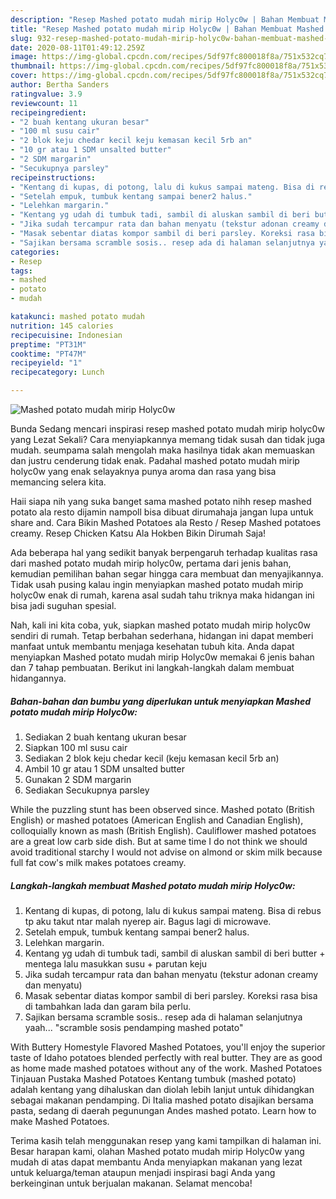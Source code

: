 ```yaml
---
description: "Resep Mashed potato mudah mirip Holyc0w | Bahan Membuat Mashed potato mudah mirip Holyc0w Yang Bisa Manjain Lidah"
title: "Resep Mashed potato mudah mirip Holyc0w | Bahan Membuat Mashed potato mudah mirip Holyc0w Yang Bisa Manjain Lidah"
slug: 932-resep-mashed-potato-mudah-mirip-holyc0w-bahan-membuat-mashed-potato-mudah-mirip-holyc0w-yang-bisa-manjain-lidah
date: 2020-08-11T01:49:12.259Z
image: https://img-global.cpcdn.com/recipes/5df97fc800018f8a/751x532cq70/mashed-potato-mudah-mirip-holyc0w-foto-resep-utama.jpg
thumbnail: https://img-global.cpcdn.com/recipes/5df97fc800018f8a/751x532cq70/mashed-potato-mudah-mirip-holyc0w-foto-resep-utama.jpg
cover: https://img-global.cpcdn.com/recipes/5df97fc800018f8a/751x532cq70/mashed-potato-mudah-mirip-holyc0w-foto-resep-utama.jpg
author: Bertha Sanders
ratingvalue: 3.9
reviewcount: 11
recipeingredient:
- "2 buah kentang ukuran besar"
- "100 ml susu cair"
- "2 blok keju chedar kecil keju kemasan kecil 5rb an"
- "10 gr atau 1 SDM unsalted butter"
- "2 SDM margarin"
- "Secukupnya parsley"
recipeinstructions:
- "Kentang di kupas, di potong, lalu di kukus sampai mateng. Bisa di rebus tp aku takut ntar malah nyerep air. Bagus lagi di microwave."
- "Setelah empuk, tumbuk kentang sampai bener2 halus."
- "Lelehkan margarin."
- "Kentang yg udah di tumbuk tadi, sambil di aluskan sambil di beri butter + mentega lalu masukkan susu + parutan keju"
- "Jika sudah tercampur rata dan bahan menyatu (tekstur adonan creamy dan menyatu)"
- "Masak sebentar diatas kompor sambil di beri parsley. Koreksi rasa bisa di tambahkan lada dan garam bila perlu."
- "Sajikan bersama scramble sosis.. resep ada di halaman selanjutnya yaah... &#34;scramble sosis pendamping mashed potato&#34;"
categories:
- Resep
tags:
- mashed
- potato
- mudah

katakunci: mashed potato mudah 
nutrition: 145 calories
recipecuisine: Indonesian
preptime: "PT31M"
cooktime: "PT47M"
recipeyield: "1"
recipecategory: Lunch

---
```



![Mashed potato mudah mirip Holyc0w](https://img-global.cpcdn.com/recipes/5df97fc800018f8a/751x532cq70/mashed-potato-mudah-mirip-holyc0w-foto-resep-utama.jpg)

Bunda Sedang mencari inspirasi resep mashed potato mudah mirip holyc0w yang Lezat Sekali? Cara menyiapkannya memang tidak susah dan tidak juga mudah. seumpama salah mengolah maka hasilnya tidak akan memuaskan dan justru cenderung tidak enak. Padahal mashed potato mudah mirip holyc0w yang enak selayaknya punya aroma dan rasa yang bisa memancing selera kita.

Haii siapa nih yang suka banget sama mashed potato nihh resep mashed potato ala resto dijamin nampoll bisa dibuat dirumahaja jangan lupa untuk share and. Cara Bikin Mashed Potatoes ala Resto / Resep Mashed potatoes creamy. Resep Chicken Katsu Ala Hokben Bikin Dirumah Saja!

Ada beberapa hal yang sedikit banyak berpengaruh terhadap kualitas rasa dari mashed potato mudah mirip holyc0w, pertama dari jenis bahan, kemudian pemilihan bahan segar hingga cara membuat dan menyajikannya. Tidak usah pusing kalau ingin menyiapkan mashed potato mudah mirip holyc0w enak di rumah, karena asal sudah tahu triknya maka hidangan ini bisa jadi suguhan spesial.


Nah, kali ini kita coba, yuk, siapkan mashed potato mudah mirip holyc0w sendiri di rumah. Tetap berbahan sederhana, hidangan ini dapat memberi manfaat untuk membantu menjaga kesehatan tubuh kita. Anda dapat menyiapkan Mashed potato mudah mirip Holyc0w memakai 6 jenis bahan dan 7 tahap pembuatan. Berikut ini langkah-langkah dalam membuat hidangannya.

<!--inarticleads1-->

##### Bahan-bahan dan bumbu yang diperlukan untuk menyiapkan Mashed potato mudah mirip Holyc0w:

1. Sediakan 2 buah kentang ukuran besar
1. Siapkan 100 ml susu cair
1. Sediakan 2 blok keju chedar kecil (keju kemasan kecil 5rb an)
1. Ambil 10 gr atau 1 SDM unsalted butter
1. Gunakan 2 SDM margarin
1. Sediakan Secukupnya parsley


While the puzzling stunt has been observed since. Mashed potato (British English) or mashed potatoes (American English and Canadian English), colloquially known as mash (British English). Cauliflower mashed potatoes are a great low carb side dish. But at same time I do not think we should avoid traditional starchy I would not advise on almond or skim milk because full fat cow&#39;s milk makes potatoes creamy. 

<!--inarticleads2-->

##### Langkah-langkah membuat Mashed potato mudah mirip Holyc0w:

1. Kentang di kupas, di potong, lalu di kukus sampai mateng. Bisa di rebus tp aku takut ntar malah nyerep air. Bagus lagi di microwave.
1. Setelah empuk, tumbuk kentang sampai bener2 halus.
1. Lelehkan margarin.
1. Kentang yg udah di tumbuk tadi, sambil di aluskan sambil di beri butter + mentega lalu masukkan susu + parutan keju
1. Jika sudah tercampur rata dan bahan menyatu (tekstur adonan creamy dan menyatu)
1. Masak sebentar diatas kompor sambil di beri parsley. Koreksi rasa bisa di tambahkan lada dan garam bila perlu.
1. Sajikan bersama scramble sosis.. resep ada di halaman selanjutnya yaah... &#34;scramble sosis pendamping mashed potato&#34;


With Buttery Homestyle Flavored Mashed Potatoes, you&#39;ll enjoy the superior taste of Idaho potatoes blended perfectly with real butter. They are as good as home made mashed potatoes without any of the work. Mashed Potatoes Tinjauan Pustaka Mashed Potatoes Kentang tumbuk (mashed potato) adalah kentang yang dihaluskan dan diolah lebih lanjut untuk dihidangkan sebagai makanan pendamping. Di Italia mashed potato disajikan bersama pasta, sedang di daerah pegunungan Andes mashed potato. Learn how to make Mashed Potatoes. 

Terima kasih telah menggunakan resep yang kami tampilkan di halaman ini. Besar harapan kami, olahan Mashed potato mudah mirip Holyc0w yang mudah di atas dapat membantu Anda menyiapkan makanan yang lezat untuk keluarga/teman ataupun menjadi inspirasi bagi Anda yang berkeinginan untuk berjualan makanan. Selamat mencoba!
